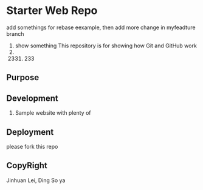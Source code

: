 # Starter Web Repo
add somethings for rebase eexample, then add more change in myfeadture branch
1. show something
This repository is for showing how Git and GitHub work
1. 2331. 233
## Purpose
## Development
1. Sample website with plenty of
## Deployment
please fork this repo
## CopyRight
Jinhuan Lei, Ding So ya